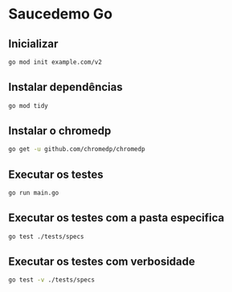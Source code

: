 # Saucedemo Go

## Inicializar

```bash
go mod init example.com/v2
```

## Instalar dependências

```bash
go mod tidy
```

## Instalar o chromedp

```bash
go get -u github.com/chromedp/chromedp
```

## Executar os testes

```bash
go run main.go
```

## Executar os testes com a pasta especifica

```bash
go test ./tests/specs
```

## Executar os testes com verbosidade

```bash
go test -v ./tests/specs
```
